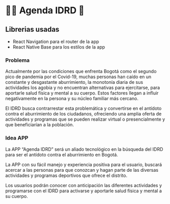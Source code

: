 #  🚴‍♀️ Agenda IDRD 🤸

## Librerias usadas
- React Navigation para el router de la app
- React Native Base para los estilos de la app

### Problema
 
Actualmente por las condiciones que enfrenta Bogotá como el segundo pico de pandemia por el Covid-19, muchas personas han caído en un constante y desgastante aburrimiento, la monotonía diaria de sus actividades los agobia y no encuentran alternativas para ejercitarse, para aportarle salud física y mental a su cuerpo. Estos factores llegan a influir negativamente en la persona y su núcleo familiar más cercano.
 
El IDRD busca contrarrestar esta problemática y convertirse en el antídoto contra el aburrimiento de los ciudadanos, ofreciendo una amplia oferta de actividades y programas que se pueden realizar virtual o presencialmente y que beneficiarían a la población.
 
### Idea APP
 
La APP “Agenda IDRD” será un aliado tecnológico en la búsqueda del IDRD para ser el antídoto contra el aburrimiento en Bogotá. 
 
La APP con su fácil manejo y experiencia positiva para el usuario, buscará acercar a las personas para que conozcan y hagan parte de las diversas actividades y programas deportivos que ofrece el distrito.
 
Los usuarios podrán conocer con anticipación las diferentes actividades y programarse con el IDRD para activarse y aportarle salud física y mental a su cuerpo.
